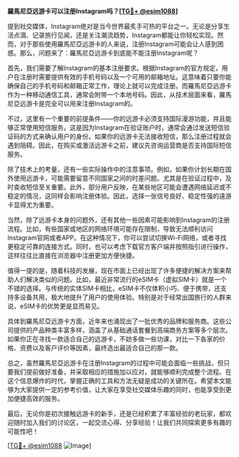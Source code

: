 **羅馬尼亞远游卡可以注册Instagram吗？[[TG💪+ @esim1088](https://t.me/s/esim1088)]**

提到社交媒体，Instagram绝对是当今世界最炙手可热的平台之一。无论是分享生活点滴、记录旅行见闻，还是关注潮流趋势，Instagram都能让你轻松实现。然而，对于那些使用羅馬尼亞远游卡的人来说，注册Instagram可能会让人感到困惑。那么，问题来了：羅馬尼亞远游卡到底能不能注册Instagram呢？

首先，我们需要了解Instagram的基本注册要求。根据Instagram的官方规定，用户在注册时需要提供有效的手机号码以及一个可用的邮箱地址。这意味着只要你能确保自己的手机号码和邮箱正常工作，理论上就可以完成注册。而羅馬尼亞远游卡作为一种移动通信工具，通常会附带一个本地号码。因此，从技术层面来看，羅馬尼亞远游卡是完全可以用来注册Instagram的。

不过，这里有一个重要的前提条件——你的远游卡必须支持国际漫游功能，并且能够正常使用短信服务。这是因为Instagram在验证账户时，通常会通过发送短信验证码的方式来确认用户的身份。如果你的远游卡无法接收短信，那么注册过程就会遇到阻碍。因此，在购买或激活远游卡之前，建议先咨询运营商是否支持国际短信服务。

除了技术上的考量，还有一些实际操作中的注意事项。例如，如果你计划长期在国外使用远游卡，可能需要留意不同国家之间的时差问题。尤其是在验证过程中，及时查收短信至关重要。此外，部分用户反映，在某些地区可能会遭遇网络延迟或不稳定的情况，这同样会影响注册体验。因此，选择一张信号良好、稳定性强的遠游卡显得尤为重要。

当然，除了远游卡本身的问题外，还有其他一些因素可能影响到Instagram的注册流程。比如，有些国家或地区的网络环境可能存在限制，导致无法顺利访问Instagram官网或者APP。在这种情况下，你可以尝试切换Wi-Fi网络，或者寻找更稳定可靠的连接方式。同时，也可以考虑下载官方客户端并按照指引进行操作，这样往往比直接在浏览器中注册更加方便快捷。

值得一提的是，随着科技的发展，现在市面上已经出现了许多便捷的解决方案来帮助人们解决类似的问题。比如，最近非常流行的eSIM卡（虚拟SIM卡）就是一个不错的选择。与传统的实体SIM卡相比，eSIM卡不仅体积小巧、便于携带，还支持多设备共用，极大地提升了用户的使用体验。特别是对于经常出国旅行的人群来说，eSIM卡的优势更是显而易见。

具体到羅馬尼亞远游卡方面，近年来也涌现出了一批优秀的品牌和服务商。这些公司提供的产品种类丰富多样，涵盖了从基础通话套餐到高端商务方案等多个层次。如果你正在寻找一款适合自己的远游卡，不妨多做一些功课，对比一下各家的价格、资费以及客户评价等因素，最终选出最适合自己的那一款。

总之，虽然羅馬尼亞远游卡在注册Instagram的过程中可能会面临一些挑战，但只要我们提前做好准备，并采取相应的措施加以应对，就能够顺利完成整个流程。在这个信息爆炸的时代，掌握正确的工具和方法无疑是成功的关键所在。希望本文能够为大家提供一定的参考价值，让大家在享受社交媒体乐趣的同时，也能享受到更加便捷高效的服务。

最后，无论你是初次接触远游卡的新手，还是已经积累了丰富经验的老玩家，都欢迎随时加入我们的讨论区，一起交流心得、分享经验！让我们共同探索更多有趣的可能性吧！

[[TG💪+ @esim1088](https://t.me/s/esim1088) ![Image](https://i.postimg.cc/4NQfJmqS/Snipaste-2025-05-13-00-14-12.png)]